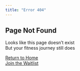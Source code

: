 ```yaml
---
title: "Error 404"
---
```


## Page Not Found  

Looks like this page doesn’t exist  
But your fitness journey still does  

[Return to Home](/)  
[Join the Waitlist](/signup)  
